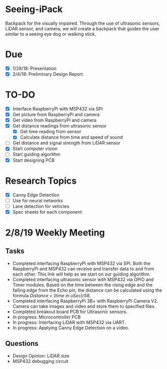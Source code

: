 # Seeing-iPack
Backpack for the visually impaired. Through the use of ultrasonic sensors, LiDAR sensor, and camera, we will create a backpack that guides the user similar to a seeing eye dog or walking stick.

# Due
- [x] 1/28/18: Presentation 
- [x] 2/4/18: Preliminary Design Report

# TO-DO
- [x] Interface RaspberryPi with MSP432 via SPI
- [x] Get picture from RaspberryPi and camera
- [x] Get video from RaspberryPi and camera
- [x] Get distance readings from ultrasonic sensor
	- [x] Get time reading from sensor
	- [x] Calculate distance from time and speed of sound
- [ ] Get distance and signal strength from LiDAR sensor
- [x] Start computer vision
- [ ] Start guiding algorithm
- [x] Start designing PCB

# Research Topics
- [x] Canny Edge Detection
- [ ] Use for neural networks
- [ ] Lane detection for vehicles
- [x] Spec sheets for each component

# 2/8/19 Weekly Meeting
## Tasks
- Completed interfacing RaspberryPi with MSP432 via SPI. Both the RaspberryPi and MSP432 can receive and transfer data to and from each other. This link will help as we start on our guiding algorithm.
- Completed interfacing ultrasonic sensor with MSP432 via GPIO and Timer modules. Based on the time between the rising edge and the falling edge from the Echo pin, the distance can be calculated using the formula *Distance = (time in uSec)/58*.
- Completed interfacing RaspberryPi 3B+ with RaspberryPi Camera V2. Camera can take images and video and store them to specified files.
- Completed breakout board PCB for Ultrasonic sensors.
- In progress: Microcontroller PCB
- In progress: Interfacing LiDAR with MSP432 via UART.
- In progress: Applying Canny Edge Detection on a video.

## Questions
- Design Opinion: LiDAR size
- MSP432 debugging circuit